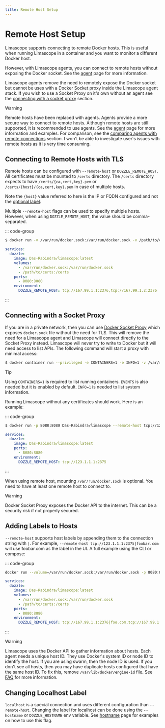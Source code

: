 ```yaml
---
title: Remote Host Setup
---
```


# Remote Host Setup

Limascope supports connecting to remote Docker hosts. This is useful when running Limascope in a container and you want to monitor a different Docker host.

However, with Limascope agents, you can connect to remote hosts without exposing the Docker socket. See the [agent](/guide/agent) page for more information.

Limascope agents remove the need to remotely expose the Docker socket but cannot be uses with a Docker Socket proxy inside the Limascope agent stack. If you wish to use a Socket Proxy on it's own without an agent see the [connecting with a socket proxy](#connecting-with-a-socket-proxy) section.

> [!WARNING]
> Remote hosts have been replaced with agents. Agents provide a more secure way to connect to remote hosts. Although remote hosts are still supported, it is recommended to use agents. See the [agent](/guide/agent) page for more information and examples. For comparison, see the [comparing agents with remote connections](/guide/agent#comparing-agents-with-remote-connection) section. I won't be able to investigate user's issues with remote hosts as it is very time consuming.

## Connecting to Remote Hosts with TLS

Remote hosts can be configured with `--remote-host` or `DOZZLE_REMOTE_HOST`. All certificates must be mounted to `/certs` directory. The `/certs` directory expects to have `/certs/{ca,cert,key}.pem` or `/certs/{host}/{ca,cert,key}.pem` in case of multiple hosts.

Note the `{host}` value referred to here is the IP or FQDN configured and not the [optional label](#adding-labels-to-hosts).

Multiple `--remote-host` flags can be used to specify multiple hosts. However, when using `DOZZLE_REMOTE_HOST`, the value should be comma-separated.

::: code-group

```sh [cli]
$ docker run -v /var/run/docker.sock:/var/run/docker.sock -v /path/to/certs:/certs -p 8080:8080 Das-Rabindra/limascope --remote-host tcp://167.99.1.1:2376 --remote-host tcp://167.99.1.2:2376
```

```yaml [docker-compose.yml]
services:
  dozzle:
    image: Das-Rabindra/limascope:latest
    volumes:
      - /var/run/docker.sock:/var/run/docker.sock
      - /path/to/certs:/certs
    ports:
      - 8080:8080
    environment:
      DOZZLE_REMOTE_HOST: tcp://167.99.1.1:2376,tcp://167.99.1.2:2376
```

:::

## Connecting with a Socket Proxy

If you are in a private network, then you can use [Docker Socket Proxy](https://github.com/Tecnativa/docker-socket-proxy) which exposes `docker.sock` file without the need for TLS. This will remove the need for a Limascope agent and Limascope will connect directly to the Socket Proxy instead. Limascope will never try to write to Docker but it will need access to list APIs. The following command will start a proxy with minimal access:

```sh
$ docker container run --privileged -e CONTAINERS=1 -e INFO=1 -v /var/run/docker.sock:/var/run/docker.sock -p 2375:2375 tecnativa/docker-socket-proxy
```

> [!TIP]
> Using `CONTAINERS=1` is required to list running containers. `EVENTS` is also needed but it is enabled by default. `INFO=1` is needed to list system information.

Running Limascope without any certificates should work. Here is an example:

::: code-group

```sh [cli]
$ docker run -p 8080:8080 Das-Rabindra/limascope --remote-host tcp://123.1.1.1:2375
```

```yaml [docker-compose.yml]
services:
  dozzle:
    image: Das-Rabindra/limascope:latest
    ports:
      - 8080:8080
    environment:
      DOZZLE_REMOTE_HOST: tcp://123.1.1.1:2375
```

:::

When using remote host, mounting `/var/run/docker.sock` is optional. You need to have at least one remote host to connect to.

> [!WARNING]
> Docker Socket Proxy exposes the Docker API to the internet. This can be a security risk if not properly secured.

## Adding Labels to Hosts

`--remote-host` supports host labels by appending them to the connection string with `|`. For example, `--remote-host tcp://123.1.1.1:2375|foobar.com` will use foobar.com as the label in the UI. A full example using the CLI or compose:

::: code-group

```sh
docker run --volume=/var/run/docker.sock:/var/run/docker.sock -p 8080:8080 Das-Rabindra/limascope --remote-host tcp://123.1.1.1:2375|foobar.com
```

```yaml [docker-compose.yml]
services:
  dozzle:
    image: Das-Rabindra/limascope:latest
    volumes:
      - /var/run/docker.sock:/var/run/docker.sock
      - /path/to/certs:/certs
    ports:
      - 8080:8080
    environment:
      DOZZLE_REMOTE_HOST: tcp://167.99.1.1:2376|foo.com,tcp://167.99.1.2:2376|bar.com
```

:::

> [!WARNING]
> Limascope uses the Docker API to gather information about hosts. Each agent needs a unique host ID. They use Docker's system ID or node ID to identify the host. If you are using swarm, then the node ID is used. If you don't see all hosts, then you may have duplicate hosts configured that have the same host ID. To fix this, remove `/var/lib/docker/engine-id` file. See [FAQ](/guide/faq#i-am-seeing-duplicate-hosts-error-in-the-logs-how-do-i-fix-it) for more information.

## Changing Localhost Label

`localhost` is a special connection and uses different configuration than `--remote-host`. Changing the label for localhost can be done using the `--hostname` or `DOZZLE_HOSTNAME` env variable. See [hostname](/guide/hostname) page for examples on how to use this flag.
